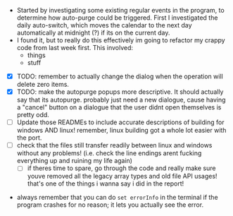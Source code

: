 - Started by investigating some existing regular events in the program, to determine how auto-purge could be triggered. First I investigated the daily auto-switch, which moves the calendar to the next day automatically at midnight (?) if its on the current day.
- I found it, but to really do this effectively im going to refactor my crappy code from last week first. This involved:
	- things
	- stuff
- [x] TODO: remember to actually change the dialog when the operation will delete zero items.
- [x] TODO: make the autopurge popups more descriptive. It should actually say that its autopurge. probably just need a new dialogue, cause having a "cancel" button on a dialogue that the user didnt open themselves is pretty odd.
- [ ] Update those READMEs to include accurate descriptions of building for windows AND linux! remember, linux building got a whole lot easier with the port.
- [ ] check that the files still transfer readily between linux and windows without any problems! (i.e. check the line endings arent fucking everything up and ruining my life again)
	- [ ] if theres time to spare, go through the code and really make sure youve removed all the legacy array types and old file API usages! that's one of the things i wanna say i did in the report!
- always remember that you can do `set errorInfo` in the terminal if the program crashes for no reason; it lets you actually see the error.